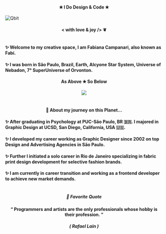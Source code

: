 
#### <p align="center"> ✭ I Do Design & Code ✭ </p> 

![Qbit](https://github.com/FabianaCampanari/FabianaCampanari/assets/113218619/a41228bd-e581-40a5-839b-c63b7bba31e3)

#### <p align="center">  < with love & joy /> ❦

#

####  ✨  Welcome to my creative space, I am Fabiana Campanari, also known as Fabí. 

####  ✨  I was born in São Paulo, Brazil, Earth, Alcyone Star System, Universe of Nebadon, 7° SuperUniverse of Orvonton.   

 


#### <p align="center">  As Above ✭ So Below  </p>

<p align="center">
<img src="https://github.com/FabianaCampanari/FabianaCampanari/assets/113218619/0a6fda50-d109-4b4a-8183-61df53adde03" />

#
                
#### <p align="center"> 🚀 About my journey on this Planet...  </p>

#### ✨ After graduating in Psychology at PUC-São Paulo, BR 🇧🇷. I majored in Graphic Design at UCSD, San Diego, California, USA 🇺🇸. </p>

#### ✨ I developed my career working as Graphic Designer since 2002 on top Design and Advertising Agencies in São Paulo. </p>

#### ✨ Further I initiated a solo career in Rio de Janeiro specializing in fabric print design development for selective fashion brands. </p>

####  ✨ I am currently in career transition and working as a frontend developer to achieve new market demands.

#

##### <p align="center">  🌟 Favorite Quote </p>  
 
#### <p align="center"> “ Programmers and artists are the only professionals whose hobby is their profession. ” </p>

##### <p align="center"> ( Rafael Lain ) </p>









 
 
